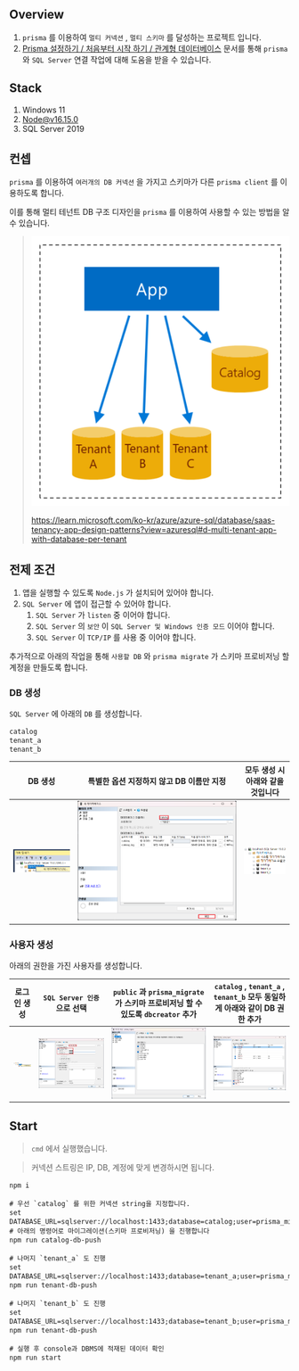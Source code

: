 ## Overview

1. `prisma` 를 이용하여 `멀티 커넥션` , `멀티 스키마` 를 달성하는 프로젝트 입니다.
1. [Prisma 설정하기 / 처음부터 시작 하기 / 관계형 데이터베이스](https://www.prisma.io/docs/getting-started/setup-prisma/start-from-scratch/relational-databases-typescript-sqlserver) 문서를 통해 `prisma` 와 `SQL Server` 연결 작업에 대해 도움을 받을 수 있습니다.

## Stack

1. Windows 11
1. Node@v16.15.0
1. SQL Server 2019

## 컨셉

`prisma` 를 이용하여 `여러개의 DB 커넥션` 을 가지고 스키마가 다른 `prisma client` 를 이용하도록 합니다.

이를 통해 멀티 테넌트 DB 구조 디자인을 `prisma` 를 이용하여 사용할 수 있는 방법을 알 수 있습니다.

> ![](./assets/1.png)
>
> https://learn.microsoft.com/ko-kr/azure/azure-sql/database/saas-tenancy-app-design-patterns?view=azuresql#d-multi-tenant-app-with-database-per-tenant

## 전제 조건

1. 앱을 실행할 수 있도록 `Node.js` 가 설치되어 있어야 합니다.
1. `SQL Server` 에 앱이 접근할 수 있어야 합니다.
   1. `SQL Server` 가 `listen` 중 이어야 합니다.
   1. `SQL Server` 의 `보안` 이 `SQL Server 및 Windows 인증 모드` 이어야 합니다.
   1. `SQL Server` 이 `TCP/IP` 를 사용 중 이어야 합니다.

추가적으로 아래의 작업을 통해 `사용할 DB` 와 `prisma migrate` 가 스키마 프로비저닝 할 계정을 만들도록 합니다.

### DB 생성

`SQL Server` 에 아래의 `DB` 를 생성합니다.

```
catalog
tenant_a
tenant_b
```

| DB 생성             | 특별한 옵션 지정하지 않고 DB 이름만 지정 | 모두 생성 시 아래와 같을 것입니다 |
| ------------------- | ---------------------------------------- | --------------------------------- |
| ![](./assets/2.png) | ![](./assets/3.png)                      | ![](./assets/4.png)               |

### 사용자 생성

아래의 권한을 가진 사용자를 생성합니다.

| 로그인 생성         | `SQL Server 인증` 으로 선택 | `public` 과 `prisma_migrate` 가 스키마 프로비저닝 할 수 있도록 `dbcreator` 추가 | `catalog` , `tenant_a` , `tenant_b` 모두 동일하게 아래와 같이 DB 권한 추가 |
| ------------------- | --------------------------- | ------------------------------------------------------------------------------- | -------------------------------------------------------------------------- |
| ![](./assets/5.png) | ![](./assets/6.png)         | ![](./assets/7.png)                                                             | ![](./assets/8.png)                                                        |

## Start

> `cmd` 에서 실행했습니다.

> 커넥션 스트링은 IP, DB, 계정에 맞게 변경하시면 됩니다.

```shell
npm i

# 우선 `catalog` 를 위한 커넥션 string을 지정합니다.
set DATABASE_URL=sqlserver://localhost:1433;database=catalog;user=prisma_migrate;password=1234;trustServerCertificate=true;
# 아래의 명령어로 마이그레이션(스키마 프로비저닝) 을 진행합니다
npm run catalog-db-push

# 나머지 `tenant_a` 도 진행
set DATABASE_URL=sqlserver://localhost:1433;database=tenant_a;user=prisma_migrate;password=1234;trustServerCertificate=true;
npm run tenant-db-push

# 나머지 `tenant_b` 도 진행
set DATABASE_URL=sqlserver://localhost:1433;database=tenant_b;user=prisma_migrate;password=1234;trustServerCertificate=true;
npm run tenant-db-push

# 실행 후 console과 DBMS에 적재된 데이터 확인
npm run start
```
